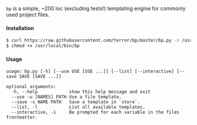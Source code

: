 `bp` is a simple, ~200 loc (excluding tests!) templating engine for commonly used project files.

#### Installation

```bash
$ curl https://raw.githubusercontent.com/terror/bp/master/bp.py -o /usr/local/bin/bp
$ chmod +x /usr/local/bin/bp
```

#### Usage

```
usage: bp.py [-h] [--use USE [USE ...]] [--list] [--interactive] [--save SAVE [SAVE ...]]

optional arguments:
  -h, --help            show this help message and exit
  --use -u [NAMES] PATH Use a file template.
  --save -s NAME PATH   Save a template in `store`.
  --list, -l            List all available templates.
  --interactive, -i     Be prompted for each variable in the files frontmatter.
```
